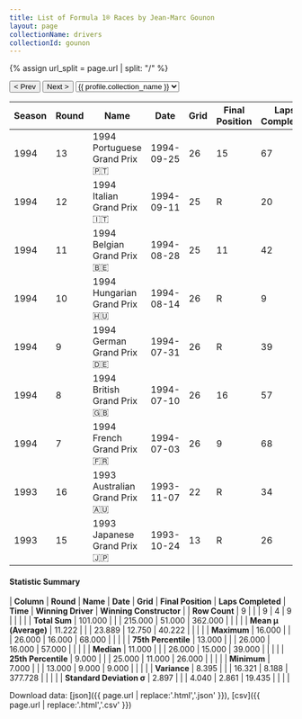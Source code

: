 ```yaml
---
title: List of Formula 1® Races by Jean-Marc Gounon
layout: page
collectionName: drivers
collectionId: gounon
---
```


{% assign url_split = page.url | split: "/" %}
<div id="collection-navigation">
<button onclick="selector.options[selector.selectedIndex-1].value && (window.location = selector.options[selector.selectedIndex-1].value);">&lt; Prev</button>
<button onclick="selector.options[selector.selectedIndex+1].value && (window.location = selector.options[selector.selectedIndex+1].value);">Next &gt;</button>
<select id="selector" onchange="this.options[this.selectedIndex].value && (window.location = this.options[this.selectedIndex].value);">
  {% for collectionId in site.data[page.collectionName].refs %}
    {% if collectionId == page.collectionId %}
      {% assign selected = "selected" %}
    {% else %}
      {% assign selected = "" %}
    {% endif %}
    {% assign profile = site.data[page.collectionName][collectionId].profile %}
    <option value="/f1/{{ page.collectionName }}/{{ collectionId }}/{{ url_split[4] }}" {{ selected }}>{{ profile.collection_name }}</option>
  {% endfor %}
</select>
</div>

| Season | Round | Name | Date | Grid | Final Position | Laps Completed | Time | Winning Driver | Winning Constructor |
|--|--|--|--|--|--|--|--|--|--|
| 1994 | 13 | 1994 Portuguese Grand Prix 🇵🇹 | 1994-09-25 | 26 | 15 | 67 |   | Damon Hill 🇬🇧 | Williams 🇬🇧 |
| 1994 | 12 | 1994 Italian Grand Prix 🇮🇹 | 1994-09-11 | 25 | R | 20 |   | Damon Hill 🇬🇧 | Williams 🇬🇧 |
| 1994 | 11 | 1994 Belgian Grand Prix 🇧🇪 | 1994-08-28 | 25 | 11 | 42 |   | Damon Hill 🇬🇧 | Williams 🇬🇧 |
| 1994 | 10 | 1994 Hungarian Grand Prix 🇭🇺 | 1994-08-14 | 26 | R | 9 |   | Michael Schumacher 🇩🇪 | Benetton 🇮🇹 |
| 1994 | 9 | 1994 German Grand Prix 🇩🇪 | 1994-07-31 | 26 | R | 39 |   | Gerhard Berger 🇦🇹 | Ferrari 🇮🇹 |
| 1994 | 8 | 1994 British Grand Prix 🇬🇧 | 1994-07-10 | 26 | 16 | 57 |   | Damon Hill 🇬🇧 | Williams 🇬🇧 |
| 1994 | 7 | 1994 French Grand Prix 🇫🇷 | 1994-07-03 | 26 | 9 | 68 |   | Michael Schumacher 🇩🇪 | Benetton 🇮🇹 |
| 1993 | 16 | 1993 Australian Grand Prix 🇦🇺 | 1993-11-07 | 22 | R | 34 |   | Ayrton Senna 🇧🇷 | McLaren 🇬🇧 |
| 1993 | 15 | 1993 Japanese Grand Prix 🇯🇵 | 1993-10-24 | 13 | R | 26 |   | Ayrton Senna 🇧🇷 | McLaren 🇬🇧 |

#### Statistic Summary

| **Column** | **Round** | **Name** | **Date** | **Grid** | **Final Position** | **Laps Completed** | **Time** | **Winning Driver** | **Winning Constructor** |
| **Row Count** | 9 |  |  | 9 | 4 | 9 |  |  |  |
| **Total Sum** | 101.000 |  |  | 215.000 | 51.000 | 362.000 |  |  |  |
| **Mean μ (Average)** | 11.222 |  |  | 23.889 | 12.750 | 40.222 |  |  |  |
| **Maximum** | 16.000 |  |  | 26.000 | 16.000 | 68.000 |  |  |  |
| **75th Percentile** | 13.000 |  |  | 26.000 | 16.000 | 57.000 |  |  |  |
| **Median** | 11.000 |  |  | 26.000 | 15.000 | 39.000 |  |  |  |
| **25th Percentile** | 9.000 |  |  | 25.000 | 11.000 | 26.000 |  |  |  |
| **Minimum** | 7.000 |  |  | 13.000 | 9.000 | 9.000 |  |  |  |
| **Variance** | 8.395 |  |  | 16.321 | 8.188 | 377.728 |  |  |  |
| **Standard Deviation σ** | 2.897 |  |  | 4.040 | 2.861 | 19.435 |  |  |  |

Download data: [json]({{ page.url | replace:'.html','.json' }}), [csv]({{ page.url | replace:'.html','.csv' }})
